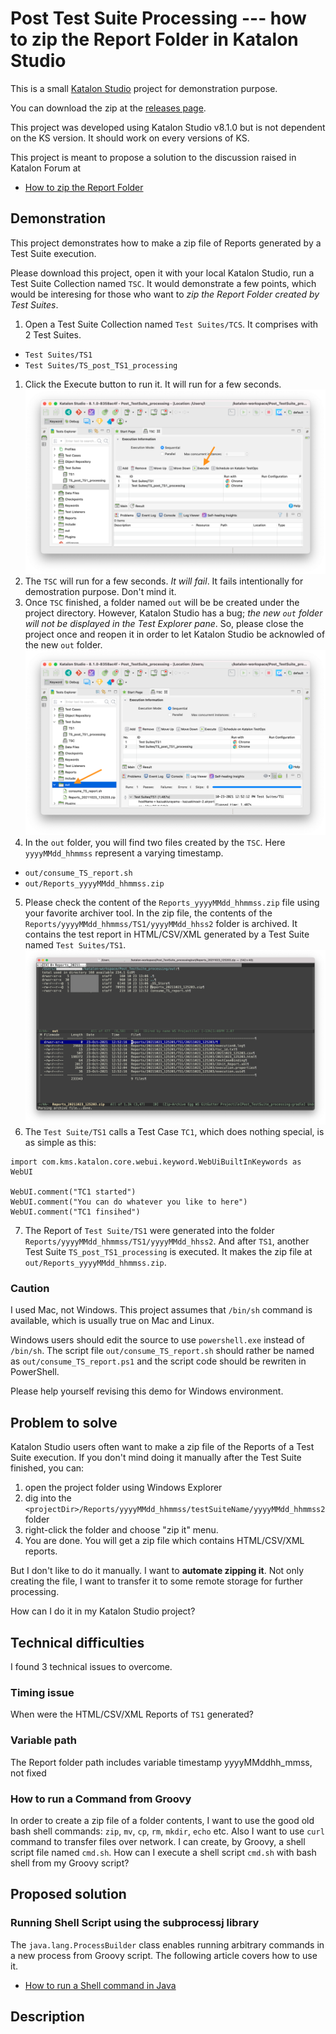 Post Test Suite Processing --- how to zip the Report Folder in Katalon Studio
====

This is a small [Katalon Studio](https://www.katalon.com/katalon-studio/) project for demonstration purpose.

You can download the zip at the [releases page](https://github.com/kazurayam/Post_TestSuite_processing/releases).

This project was developed using Katalon Studio v8.1.0 but is not dependent on the KS version.
It should work on every versions of KS.

This project is meant to propose a solution to the discussion raised in Katalon Forum at

- [How to zip the Report Folder](https://forum.katalon.com/t/how-to-zip-the-report-folder/58763)

## Demonstration

This project demonstrates how to make a zip file of Reports generated by a Test Suite execution.

Please download this project, open it with your local Katalon Studio, run a Test Suite Collection named `TSC`. It would demonstrate a few points, which would be interesing for those who want to *zip the Report Folder created by Test Suites*.

1. Open a Test Suite Collection named `Test Suites/TCS`. It comprises with 2 Test Suites.
  * `Test Suites/TS1`
  * `Test Suites/TS_post_TS1_processing`
1. Click the Execute button to run it. It will run for a few seconds. ![01_TSC](docs/images/01_TSC.png)
1. The `TSC` will run for a few seconds. *It will fail*. It fails intentionally for demostration purpose. Don't mind it.
1. Once `TSC` finished, a folder named `out` will be be created under the project directory. However, Katalon Studio has a bug; *the new `out` folder will not be displayed in the Test Explorer pane*. So, please close the project once and reopen it in order to let Katalon Studio be acknowled of the new `out` folder. ![02_out](docs/images/02_out_folder.png)
1. In the `out` folder, you will find two files created by the `TSC`. Here `yyyyMMdd_hhmmss` represent a varying timestamp.
  * `out/consume_TS_report.sh`
  * `out/Reports_yyyyMMdd_hhmmss.zip`
5. Please check the content of the `Reports_yyyyMMdd_hhmmss.zip` file using your favorite archiver tool. In the zip file, the contents of the `Reports/yyyyMMdd_hhmmss/TS1/yyyyMMdd_hhss2` folder is archived. It contains the test report in HTML/CSV/XML generated by a Test Suite named `Test Suites/TS1`. ![03_zip](docs/images/03_zip.png)
6. The `Test Suite/TS1` calls a Test Case `TC1`, which does nothing special, is as simple as this:
```
import com.kms.katalon.core.webui.keyword.WebUiBuiltInKeywords as WebUI

WebUI.comment("TC1 started")
WebUI.comment("You can do whatever you like to here")
WebUI.comment("TC1 finsihed")
```
7. The Report of `Test Suite/TS1` were generated into the folder `Reports/yyyyMMdd_hhmmss/TS1/yyyyMMdd_hhss2`. And after `TS1`, another Test Suite `TS_post_TS1_processing` is executed. It makes the zip file at `out/Reports_yyyyMMdd_hhmmss.zip`.

### Caution

I used Mac, not Windows. This project assumes that `/bin/sh` command is available, which is usually true on Mac and Linux.

Windows users should edit the source to use `powershell.exe` instead of `/bin/sh`. The script file `out/consume_TS_report.sh` should rather be named as `out/consume_TS_report.ps1` and the script code should be rewriten in PowerShell.

Please help yourself revising this demo for Windows environment.

## Problem to solve

Katalon Studio users often want to make a zip file of the Reports of a Test Suite execution. If you don't mind doing it manually after the Test Suite finished, you can:

1. open the project folder using Windows Explorer
2. dig into the `<projectDir>/Reports/yyyyMMdd_hhmmss/testSuiteName/yyyyMMdd_hhmmss2` folder
3. right-click the folder and choose "zip it" menu.
4. You are done. You will get a zip file which contains HTML/CSV/XML reports.

But I don't like to do it manually. I want to **automate zipping it**. Not only creating the file, I want to transfer it to some remote storage for further processing.

How can I do it in my Katalon Studio project?

## Technical difficulties

I found 3 technical issues to overcome.

### Timing issue

When were the HTML/CSV/XML Reports of `TS1` generated?

### Variable path

The Report folder path includes variable timestamp yyyyMMddhh_mmss, not fixed

### How to run a Command from Groovy

In order to create a zip file of a folder contents, I want to use the good old bash shell commands: `zip`, `mv`, `cp`, `rm`, `mkdir`, `echo` etc. Also I want to use `curl` command to transfer files over network. I can create, by Groovy, a shell script file named `cmd.sh`. How can I execute a shell script `cmd.sh` with bash shell from my Groovy script?

## Proposed solution

### Running Shell Script using the subprocessj library

The `java.lang.ProcessBuilder` class enables running arbitrary commands in a new process from Groovy script. The following article covers how to use it.

- [How to run a Shell command in Java](https://www.baeldung.com/run-shell-command-in-java)

## Description
